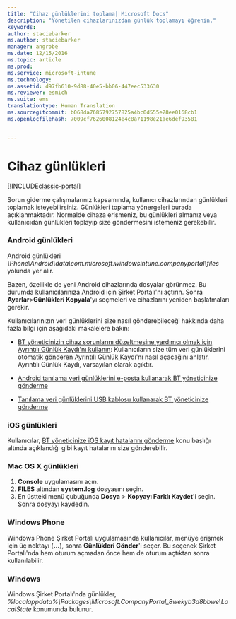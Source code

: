 ```yaml
---
title: "Cihaz günlüklerini toplama| Microsoft Docs"
description: "Yönetilen cihazlarınızdan günlük toplamayı öğrenin."
keywords: 
author: staciebarker
ms.author: staciebarker
manager: angrobe
ms.date: 12/15/2016
ms.topic: article
ms.prod: 
ms.service: microsoft-intune
ms.technology: 
ms.assetid: d97fb610-9d88-40e5-bb06-447eec533630
ms.reviewer: esmich
ms.suite: ems
translationtype: Human Translation
ms.sourcegitcommit: b068da7685792757825a4bc0d555e28ee0168cb1
ms.openlocfilehash: 7009cf7626008124e4c8a71198e21ae6def93581


---
```


# <a name="device-logs"></a>Cihaz günlükleri

[!INCLUDE[classic-portal](../includes/classic-portal.md)]

Sorun giderme çalışmalarınız kapsamında, kullanıcı cihazlarından günlükleri toplamak isteyebilirsiniz. Günlükleri toplama yönergeleri burada açıklanmaktadır. Normalde cihaza erişmeniz, bu günlükleri almanız veya kullanıcıdan günlükleri toplayıp size göndermesini istemeniz gerekebilir.

### <a name="android-logs"></a>Android günlükleri
Android günlükleri *<Android Device>\Phone\Android\data\com.microsoft.windowsintune.companyportal\files* yolunda yer alır.

Bazen, özellikle de yeni Android cihazlarında dosyalar görünmez. Bu durumda kullanıcılarınıza Android için Şirket Portalı'nı açtırın. Sonra **Ayarlar**>**Günlükleri Kopyala**'yı seçmeleri ve cihazlarını yeniden başlatmaları gerekir.

Kullanıcılarınızın veri günlüklerini size nasıl gönderebileceği hakkında daha fazla bilgi için aşağıdaki makalelere bakın:

- [BT yöneticinizin cihaz sorunlarını düzeltmesine yardımcı olmak için Ayrıntılı Günlük Kaydı'nı kullanın](/intune/enduser/use-verbose-logging-to-help-your-it-administrator-fix-device-issues-android): Kullanıcıların size tüm veri günlüklerini otomatik gönderen Ayrıntılı Günlük Kaydı'nı nasıl açacağını anlatır. Ayrıntılı Günlük Kaydı, varsayılan olarak açıktır.

- [Android tanılama veri günlüklerini e-posta kullanarak BT yöneticinize gönderme](/intune/enduser/send-diagnostic-data-logs-to-your-it-administrator-using-email-android)

- [Tanılama veri günlüklerini USB kablosu kullanarak BT yöneticinize gönderme](/intune/enduser/send-diagnostic-data-logs-to-your-it-administrator-using-a-usb-cable-android)

### <a name="ios-logs"></a>iOS günlükleri

Kullanıcılar, [BT yöneticinize iOS kayıt hatalarını gönderme](/intune/enduser/send-errors-to-your-it-admin-ios) konu başlığı altında açıklandığı gibi kayıt hatalarını size gönderebilir.

### <a name="mac-os-x-logs"></a>Mac OS X günlükleri

1. **Console** uygulamasını açın.
2. **FILES** altından **system.log** dosyasını seçin.
3. En üstteki menü çubuğunda **Dosya** > **Kopyayı Farklı Kaydet**'i seçin. Sonra dosyayı kaydedin.

### <a name="windows-phone"></a>Windows Phone

Windows Phone Şirket Portalı uygulamasında kullanıcılar, menüye erişmek için üç noktayı (**…**), sonra **Günlükleri Gönder**'i seçer. Bu seçenek Şirket Portalı'nda hem oturum açmadan önce hem de oturum açtıktan sonra kullanılabilir.

### <a name="windows"></a>Windows

Windows Şirket Portalı'nda günlükler, *%localappdata%\Packages\Microsoft.CompanyPortal_8wekyb3d8bbwe\LocalState* konumunda bulunur.



<!--HONumber=Dec16_HO3-->


